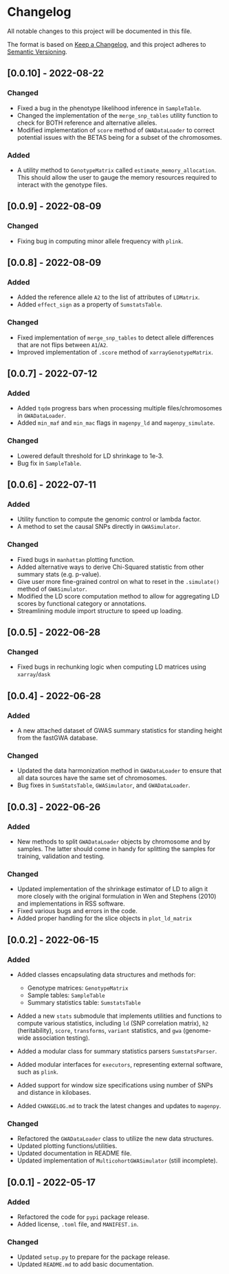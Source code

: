 # Changelog

All notable changes to this project will be documented in this file.

The format is based on [Keep a Changelog](https://keepachangelog.com/en/1.0.0/),
and this project adheres to [Semantic Versioning](https://semver.org/spec/v2.0.0.html).

## [0.0.10] - 2022-08-22

### Changed

- Fixed a bug in the phenotype likelihood inference in `SampleTable`.
- Changed the implementation of the `merge_snp_tables` utility function to 
check for BOTH reference and alternative alleles.
- Modified implementation of `score` method of `GWADataLoader` to correct 
potential issues with the BETAS being for a subset of the chromosomes.

### Added

- A utility method to `GenotypeMatrix` called `estimate_memory_allocation`. This should 
allow the user to gauge the memory resources required to interact with the 
genotype files.

## [0.0.9] - 2022-08-09

### Changed

- Fixing bug in computing minor allele frequency with `plink`.

## [0.0.8] - 2022-08-09

### Added

- Added the reference allele `A2` to the list of attributes of `LDMatrix`.
- Added `effect_sign` as a property of `SumstatsTable`.

### Changed

- Fixed implementation of `merge_snp_tables` to detect allele differences that
are not flips between `A1`/`A2`.
- Improved implementation of `.score` method of `xarrayGenotypeMatrix`.

## [0.0.7] - 2022-07-12

### Added

- Added `tqdm` progress bars when processing multiple files/chromosomes 
  in `GWADataLoader`.
- Added `min_maf` and `min_mac` flags in `magenpy_ld` and `magenpy_simulate`.

### Changed

- Lowered default threshold for LD shrinkage to 1e-3.
- Bug fix in `SampleTable`.

## [0.0.6] - 2022-07-11

### Added

- Utility function to compute the genomic control or lambda factor.
- A method to set the causal SNPs directly in `GWASimulator`.

### Changed

- Fixed bugs in `manhattan` plotting function.
- Added alternative ways to derive Chi-Squared statistic from 
  other summary stats (e.g. p-value).
- Give user more fine-grained control on what to reset in the `.simulate()`
method of `GWASimulator`.
- Modified the LD score computation method to allow for aggregating LD scores 
by functional category or annotations.
- Streamlining module import structure to speed up loading.

## [0.0.5] - 2022-06-28

### Changed

- Fixed bugs in rechunking logic when computing LD matrices using `xarray`/`dask`

## [0.0.4] - 2022-06-28

### Added

- A new attached dataset of GWAS summary statistics for standing height from the fastGWA database.

### Changed

- Updated the data harmonization method in `GWADataLoader` to ensure that all data sources 
have the same set of chromosomes.
- Bug fixes in `SumStatsTable`, `GWASimulator`, and `GWADataLoader`.

## [0.0.3] - 2022-06-26

### Added

- New methods to split `GWADataLoader` objects by chromosome and by samples. 
The latter should come in handy for splitting the samples for training, validation and testing.

### Changed

- Updated implementation of the shrinkage estimator of LD to align it more closely 
with the original formulation in Wen and Stephens (2010) and implementations in RSS software.
- Fixed various bugs and errors in the code.
- Added proper handling for the slice objects in `plot_ld_matrix`

## [0.0.2] - 2022-06-15

### Added

- Added classes encapsulating data structures and methods for:
    - Genotype matrices: `GenotypeMatrix`
    - Sample tables: `SampleTable`
    - Summary statistics table: `SumstatsTable`
- Added a new `stats` submodule that implements utilities and functions 
to compute various statistics, including `ld` (SNP correlation matrix), 
  `h2` (heritability), `score`, `transforms`, `variant` statistics, and `gwa` 
  (genome-wide association testing).
  
- Added a modular class for summary statistics parsers `SumstatsParser`.
- Added modular interfaces for `executors`, representing external software, 
such as `plink`.
- Added support for window size specifications using number of SNPs and distance
in kilobases.
  
- Added `CHANGELOG.md` to track the latest changes and updates to `magenpy`.

### Changed

- Refactored the `GWADataLoader` class to utilize the new data structures.
- Updated plotting functions/utilities.
- Updated documentation in README file.
- Updated implementation of `MulticohortGWASimulator` (still incomplete).


## [0.0.1] - 2022-05-17

### Added

- Refactored the code for `pypi` package release.
- Added license, `.toml` file, and `MANIFEST.in`.

### Changed

- Updated `setup.py` to prepare for the package release.
- Updated `README.md` to add basic documentation.
